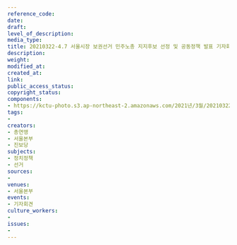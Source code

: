 ```yaml
---
reference_code: 
date: 
draft: 
level_of_description: 
media_type: 
title: 20210322-4.7 서울시장 보권선거 민주노총 지지후보 선정 및 공동정책 발표 기자회견
description: 
weight: 
modified_at: 
created_at: 
link: 
public_access_status: 
copyright_status: 
components:
- https://kctu-photo.s3.ap-northeast-2.amazonaws.com/2021년/3월/20210322-4.7+서울시장+보권선거+민주노총+지지후보+선정+및+공동정책+발표+기자회견/_5D44904.jpg
tags:
- 
creators:
- 총연맹
- 서울본부
- 진보당
subjects:
- 정치정책
- 선거
sources:
- 
venues:
- 서울본부
events:
- 기자회견
culture_workers:
- 
issues:
- 
---
```

